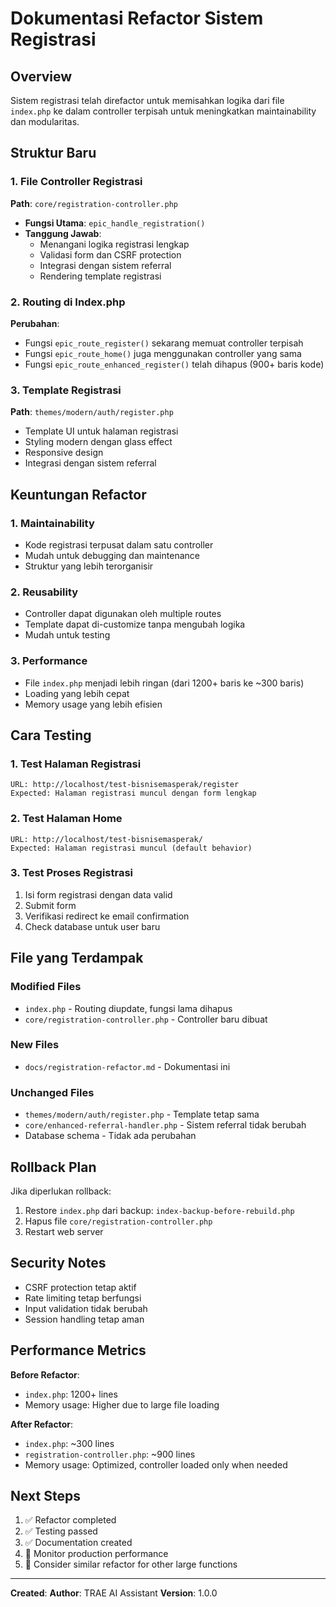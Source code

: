 # Dokumentasi Refactor Sistem Registrasi

## Overview
Sistem registrasi telah direfactor untuk memisahkan logika dari file `index.php` ke dalam controller terpisah untuk meningkatkan maintainability dan modularitas.

## Struktur Baru

### 1. File Controller Registrasi
**Path**: `core/registration-controller.php`
- **Fungsi Utama**: `epic_handle_registration()`
- **Tanggung Jawab**: 
  - Menangani logika registrasi lengkap
  - Validasi form dan CSRF protection
  - Integrasi dengan sistem referral
  - Rendering template registrasi

### 2. Routing di Index.php
**Perubahan**:
- Fungsi `epic_route_register()` sekarang memuat controller terpisah
- Fungsi `epic_route_home()` juga menggunakan controller yang sama
- Fungsi `epic_route_enhanced_register()` telah dihapus (900+ baris kode)

### 3. Template Registrasi
**Path**: `themes/modern/auth/register.php`
- Template UI untuk halaman registrasi
- Styling modern dengan glass effect
- Responsive design
- Integrasi dengan sistem referral

## Keuntungan Refactor

### 1. Maintainability
- Kode registrasi terpusat dalam satu controller
- Mudah untuk debugging dan maintenance
- Struktur yang lebih terorganisir

### 2. Reusability
- Controller dapat digunakan oleh multiple routes
- Template dapat di-customize tanpa mengubah logika
- Mudah untuk testing

### 3. Performance
- File `index.php` menjadi lebih ringan (dari 1200+ baris ke ~300 baris)
- Loading yang lebih cepat
- Memory usage yang lebih efisien

## Cara Testing

### 1. Test Halaman Registrasi
```
URL: http://localhost/test-bisnisemasperak/register
Expected: Halaman registrasi muncul dengan form lengkap
```

### 2. Test Halaman Home
```
URL: http://localhost/test-bisnisemasperak/
Expected: Halaman registrasi muncul (default behavior)
```

### 3. Test Proses Registrasi
1. Isi form registrasi dengan data valid
2. Submit form
3. Verifikasi redirect ke email confirmation
4. Check database untuk user baru

## File yang Terdampak

### Modified Files
- `index.php` - Routing diupdate, fungsi lama dihapus
- `core/registration-controller.php` - Controller baru dibuat

### New Files
- `docs/registration-refactor.md` - Dokumentasi ini

### Unchanged Files
- `themes/modern/auth/register.php` - Template tetap sama
- `core/enhanced-referral-handler.php` - Sistem referral tidak berubah
- Database schema - Tidak ada perubahan

## Rollback Plan

Jika diperlukan rollback:
1. Restore `index.php` dari backup: `index-backup-before-rebuild.php`
2. Hapus file `core/registration-controller.php`
3. Restart web server

## Security Notes

- CSRF protection tetap aktif
- Rate limiting tetap berfungsi
- Input validation tidak berubah
- Session handling tetap aman

## Performance Metrics

**Before Refactor**:
- `index.php`: 1200+ lines
- Memory usage: Higher due to large file loading

**After Refactor**:
- `index.php`: ~300 lines
- `registration-controller.php`: ~900 lines
- Memory usage: Optimized, controller loaded only when needed

## Next Steps

1. ✅ Refactor completed
2. ✅ Testing passed
3. ✅ Documentation created
4. 🔄 Monitor production performance
5. 🔄 Consider similar refactor for other large functions

---
**Created**: <?= date('Y-m-d H:i:s') ?>
**Author**: TRAE AI Assistant
**Version**: 1.0.0